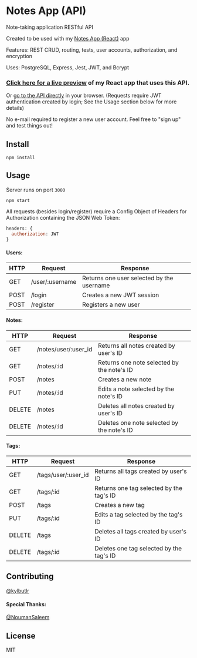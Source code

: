 # Notes App (API)

Note-taking application RESTful API

Created to be used with my [Notes App (React)](https://github.com/kylbutlr/notes-app-react) app

Features: REST CRUD, routing, tests, user accounts, authorization, and encryption

Uses: PostgreSQL, Express, Jest, JWT, and Bcrypt

### [Click here for a live preview](https://kylbutlr-notes-react.herokuapp.com/) of my React app that uses this API. 

Or [go to the API directly](https://kylbutlr-notes-api.herokuapp.com) in your browser. (Requests require JWT authentication created by login; See the Usage section below for more details)

No e-mail required to register a new user account. Feel free to "sign up" and test things out!

## Install

```shell
npm install
```

## Usage

Server runs on port `3000`

```shell
npm start
```

All requests (besides login/register) require a Config Object of Headers for Authorization containing the JSON Web Token:

```js
headers: {
  authorization: JWT
}
```

#### Users:

| HTTP   | Request          | Response                                  |
| ------ | ---------------- | ----------------------------------------- |
| GET    | /user/:username | Returns one user selected by the username |
| POST   | /login           | Creates a new JWT session                 |
| POST   | /register        | Registers a new user                      |

#### Notes:

| HTTP   | Request              | Response                                   |
| ------ | -------------------- | ------------------------------------------ |
| GET    | /notes/user/:user_id | Returns all notes created by user's ID     |
| GET    | /notes/:id           | Returns one note selected by the note's ID |
| POST   | /notes               | Creates a new note                         |
| PUT    | /notes/:id           | Edits a note selected by the note's ID     |
| DELETE | /notes               | Deletes all notes created by user's ID     |
| DELETE | /notes/:id           | Deletes one note selected by the note's ID |

#### Tags:

| HTTP   | Request             | Response                                 |
| ------ | ------------------- | ---------------------------------------- |
| GET    | /tags/user/:user_id | Returns all tags created by user's ID    |
| GET    | /tags/:id           | Returns one tag selected by the tag's ID |
| POST   | /tags               | Creates a new tag                        |
| PUT    | /tags/:id           | Edits a tag selected by the tag's ID     |
| DELETE | /tags               | Deletes all tags created by user's ID    |
| DELETE | /tags/:id           | Deletes one tag selected by the tag's ID |

## Contributing

[@kylbutlr](https://github.com/kylbutlr)

#### Special Thanks: 

[@NoumanSaleem](https://github.com/NoumanSaleem)

## License

MIT
